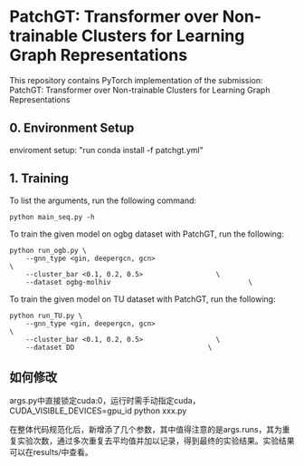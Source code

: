 # PatchGT: Transformer over Non-trainable Clusters for Learning Graph Representations

This repository contains PyTorch implementation of the submission: PatchGT: Transformer over Non-trainable Clusters for
Learning Graph Representations

## 0. Environment Setup

enviroment setup: "run conda install -f patchgt.yml"

## 1. Training

To list the arguments, run the following command:

```
python main_seq.py -h
```

To train the given model on ogbg dataset with PatchGT, run the following:

``` 
python run_ogb.py \
    --gnn_type <gin, deepergcn, gcn>                                  \
    --cluster_bar <0.1, 0.2, 0.5>                  \
    --dataset ogbg-molhiv                                  \                       
```    

To train the given model on TU dataset with PatchGT, run the following:

``` 
python run_TU.py \
    --gnn_type <gin, deepergcn, gcn>                                  \
    --cluster_bar <0.1, 0.2, 0.5>                  \
    --dataset DD                                 \                       
```    
   
## 如何修改
args.py中直接锁定cuda:0，运行时需手动指定cuda，CUDA_VISIBLE_DEVICES=gpu_id python xxx.py

在整体代码规范化后，新增添了几个参数，其中值得注意的是args.runs，其为重复实验次数，通过多次重复去平均值并加以记录，得到最终的实验结果。实验结果可以在results/中查看。
